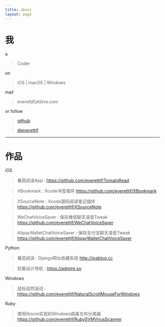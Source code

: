 ```yaml
---
title: about
layout: page
---
```




# 我

a

> Coder

on

> iOS | macOS | Windows

mail 

> everettjf(at)live.com

or follow 


> [github](https://github.com/everettjf)

> [@everettjf](http://weibo.com/everettjf)


---

# 作品

iOS

> 番茄阅读App : https://github.com/everettjf/TomatoRead

> XBookmark : Xcode书签插件 https://github.com/everettjf/XBookmark

> XSourceNote : Xcode源码阅读笔记插件 https://github.com/everettjf/XSourceNote

> WeChatVoiceSaver : 保存微信聊天语音Tweak https://github.com/everettjf/WeChatVoiceSaver

> AlipayWalletChatVoiceSaver : 保存支付宝聊天语音Tweak https://github.com/everettjf/AlipayWalletChatVoiceSaver

Python

> 番茄阅读 : Django网址收藏系统 http://iosblog.cc

> 钦慕设计导航 : https://admire.so

Windows

> 鼠标自然滚动 : https://github.com/everettjf/NaturalScrollMouseForWindows

Ruby

> 使用libsvm实现的Windows病毒文件分类器 https://github.com/everettjf/RubySVMVirusScanner





